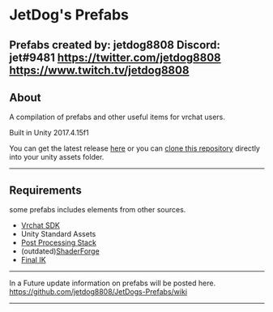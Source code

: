 # JetDog's Prefabs
Prefabs created by: jetdog8808
Discord: jet#9481
https://twitter.com/jetdog8808
https://www.twitch.tv/jetdog8808
----------
## About
A compilation of prefabs and other useful items for vrchat users.

Built in Unity 2017.4.15f1

You can get the latest release [here](https://github.com/jetdog8808/JetDogs-Prefabs/releases) or you can [clone this repository](https://services.github.com/on-demand/github-desktop/clone-repository-github-desktop) directly into your unity assets folder.

----------
## Requirements

some prefabs includes elements from other sources.
* [Vrchat SDK](https://vrchat.com/download/sdk)
* Unity Standard Assets
* [Post Processing Stack](https://github.com/Unity-Technologies/PostProcessing/releases/tag/2.1.1)
* (outdated)[ShaderForge](https://github.com/FreyaHolmer/ShaderForge) 
* [Final IK](https://assetstore.unity.com/packages/tools/animation/final-ik-14290)
-----------------------------------------------------

In a Future update information on prefabs will be posted here. 
https://github.com/jetdog8808/JetDogs-Prefabs/wiki

-----------------------------------------------------